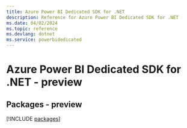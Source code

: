 ```yaml
---
title: Azure Power BI Dedicated SDK for .NET
description: Reference for Azure Power BI Dedicated SDK for .NET
ms.date: 04/02/2024
ms.topic: reference
ms.devlang: dotnet
ms.service: powerbidedicated
---
```

# Azure Power BI Dedicated SDK for .NET - preview
## Packages - preview
[!INCLUDE [packages](power-bi-dedicated-index.md)]
